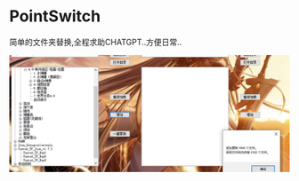 # PointSwitch
简单的文件夹替换,全程求助CHATGPT..方便日常..

![image](https://github.com/linzhibinghan/PointSwitch/blob/main/IMG/update4.0.png)
